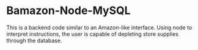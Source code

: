 # Bamazon-Node-MySQL
This is a backend code similar to an Amazon-like interface. Using node to interpret instructions, the user is capable of depleting store supplies through the database.  
